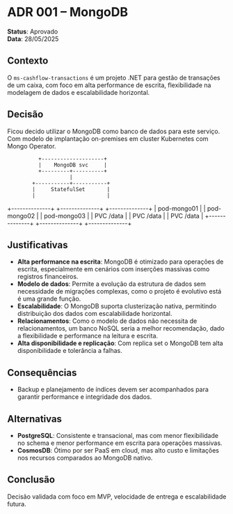 # ADR 001 – MongoDB

**Status**: Aprovado  
**Data**: 28/05/2025

## Contexto

O `ms-cashflow-transactions` é um projeto .NET para gestão de transações de um caixa, com foco em alta performance de escrita, flexibilidade na modelagem de dados e escalabilidade horizontal. 

## Decisão

Ficou decido utilizar o MongoDB como banco de dados para este serviço. Com modelo de implantação on-premises em cluster Kubernetes com Mongo Operator.

              +--------------------+
              |    MongoDB svc     |
              +---------+----------+
                        |
            +-----------+-----------+
            |     StatefulSet       |
            |                       |
+--------------+  +--------------+  +--------------+
| pod-mongo01  |  | pod-mongo02  |  | pod-mongo03  |
| PVC /data    |  | PVC /data    |  | PVC /data    |
+--------------+  +--------------+  +--------------+


## Justificativas

- **Alta performance na escrita**: MongoDB é otimizado para operações de escrita, especialmente em cenários com inserções massivas como registros financeiros.
- **Modelo de dados**: Permite a evolução da estrutura de dados sem necessidade de migrações complexas, como o projeto é evolutivo está é uma grande função.
- **Escalabilidade**: O MongoDB suporta clusterização nativa, permitindo distribuição dos dados com escalabilidade horizontal.
- **Relacionamentos**: Como o modelo de dados não necessita de relacionamentos, um banco NoSQL seria a melhor recomendação, dado a flexibilidade e performance na leitura e escrita.
- **Alta disponibilidade e replicação**: Com replica set o MongoDB tem alta disponibilidade e tolerância a falhas.

## Consequências

- Backup e planejamento de índices devem ser acompanhados para garantir performance e integridade dos dados.

## Alternativas

- **PostgreSQL**: Consistente e transacional, mas com menor flexibilidade no schema e menor performance em escrita para operações massivas.
- **CosmosDB**: Ótimo por ser PaaS em cloud, mas alto custo e limitações nos recursos comparados ao MongoDB nativo.

## Conclusão

Decisão validada com foco em MVP, velocidade de entrega e escalabilidade futura.
